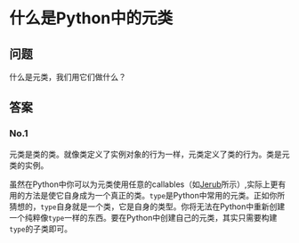 # 什么是Python中的元类

## 问题

什么是元类，我们用它们做什么？

## 答案

### No.1

元类是类的类。就像类定义了实例对象的行为一样，元类定义了类的行为。类是元类的实例。

虽然在Python中你可以为元类使用任意的callables（如[Jerub](https://stackoverflow.com/questions/100003/what-are-metaclasses-in-python/100037#100037)所示）,实际上更有用的方法是使它自身成为一个真正的类。`type`是Python中常用的元类。正如你所猜想的，`type`自身就是一个类，它是自身的类型。你将无法在Python中重新创建一个纯粹像`type`一样的东西。要在Python中创建自己的元类，其实只需要构建`type`的子类即可。